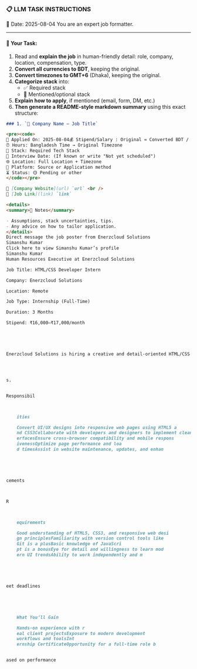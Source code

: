 ### 📋 LLM TASK INSTRUCTIONS  
📅 Date: 2025-08-04
You are an expert job formatter.

---

#### 🔧 Your Task:
1. Read and **explain the job** in human-friendly detail: role, company, location, compensation, type.  
2. **Convert all currencies to BDT**, keeping the original.  
3. **Convert timezones to GMT+6** (Dhaka), keeping the original.  
4. **Categorize stack** into:  
   - ✅ Required stack  
   - 🔧 Mentioned/optional stack  
5. **Explain how to apply**, if mentioned (email, form, DM, etc.)  
6. **Then generate a README-style markdown summary** using this exact structure:

```markdown
### 1. `🏢 Company Name — Job Title`

<pre><code>
📅 Applied On: 2025-08-04💰 Stipend/Salary : Original ≈ Converted BDT / Monthly
⏰ Hours: Bangladesh Time → Original Timezone
🧰 Stack: Required Tech Stack
📆 Interview Date: (If known or write "Not yet scheduled")
🌐 Location: Full Location + Timezone
🧭 Platform: Source or Application method
⏳ Status: 🟡 Pending or other
</code></pre>

🔗 [Company Website](url) `url` <br />
🔗 [Job Link](link) `link`

<details>
<summary>📓 Notes</summary>

- Assumptions, stack uncertainties, tips.
- Any advice on how to tailor application.
</details>
Direct message the job poster from Enerzcloud Solutions
Simanshu Kumar
Click here to view Simanshu Kumar’s profile
Simanshu Kumar
Human Resources Executive at Enerzcloud Solutions

Job Title: HTML/CSS Developer Intern

Company: Enerzcloud Solutions

Location: Remote

Job Type: Internship (Full-Time)

Duration: 3 Months

Stipend: ₹16,000–₹17,000/month





Enerzcloud Solutions is hiring a creative and detail-oriented HTML/CSS Developer Intern to join our front-end development team. This internship is ideal for individuals passionate about crafting beautiful, responsive web interfaces and eager to enhance their skills through real-world project




s.


Responsibil



    ities

    Convert UI/UX designs into responsive web pages using HTML5 a
    nd CSS3Collaborate with developers and designers to implement clean, efficient, and user-friendly int
    erfacesEnsure cross-browser compatibility and mobile respons
    ivenessOptimize page performance and loa
    d timesAssist in website maintenance, updates, and enhan





cements



R



    equirements

    Good understanding of HTML5, CSS3, and responsive web desi
    gn principlesFamiliarity with version control tools like
    Git is a plusBasic knowledge of JavaScri
    pt is a bonusEye for detail and willingness to learn mod
    ern UI trendsAbility to work independently and m





eet deadlines





    What You’ll Gain

    Hands-on experience with r
    eal client projectsExposure to modern development
    workflows and toolsInt
    ernship CertificateOpportunity for a full-time role b


ased on performance 

```